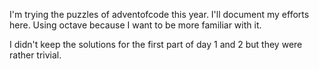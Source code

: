 I'm trying the puzzles of adventofcode this year. I'll document my efforts here. Using octave because I want to be more familiar with it.

I didn't keep the solutions for the first part of day 1 and 2 but they were rather trivial.
